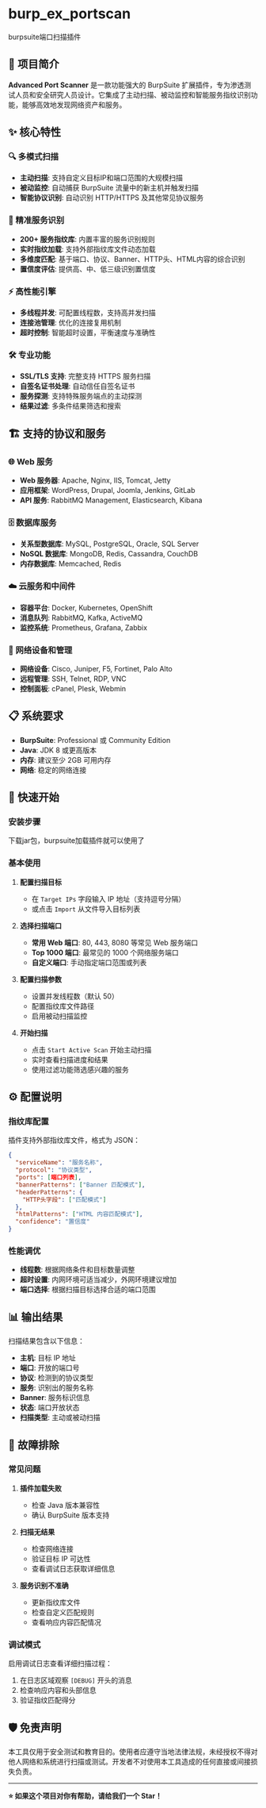# burp_ex_portscan
burpsuite端口扫描插件

## 📖 项目简介

**Advanced Port Scanner** 是一款功能强大的 BurpSuite 扩展插件，专为渗透测试人员和安全研究人员设计。它集成了主动扫描、被动监控和智能服务指纹识别功能，能够高效地发现网络资产和服务。

## ✨ 核心特性

### 🔍 多模式扫描
- **主动扫描**: 支持自定义目标IP和端口范围的大规模扫描
- **被动监控**: 自动捕获 BurpSuite 流量中的新主机并触发扫描
- **智能协议识别**: 自动识别 HTTP/HTTPS 及其他常见协议服务

### 🎯 精准服务识别
- **200+ 服务指纹库**: 内置丰富的服务识别规则
- **实时指纹加载**: 支持外部指纹库文件动态加载
- **多维度匹配**: 基于端口、协议、Banner、HTTP头、HTML内容的综合识别
- **置信度评估**: 提供高、中、低三级识别置信度

### ⚡ 高性能引擎
- **多线程并发**: 可配置线程数，支持高并发扫描
- **连接池管理**: 优化的连接复用机制
- **超时控制**: 智能超时设置，平衡速度与准确性

### 🛠️ 专业功能
- **SSL/TLS 支持**: 完整支持 HTTPS 服务扫描
- **自签名证书处理**: 自动信任自签名证书
- **服务探测**: 支持特殊服务端点的主动探测
- **结果过滤**: 多条件结果筛选和搜索

## 🏗️ 支持的协议和服务

### 🌐 Web 服务
- **Web 服务器**: Apache, Nginx, IIS, Tomcat, Jetty
- **应用框架**: WordPress, Drupal, Joomla, Jenkins, GitLab
- **API 服务**: RabbitMQ Management, Elasticsearch, Kibana

### 🗄️ 数据库服务
- **关系型数据库**: MySQL, PostgreSQL, Oracle, SQL Server
- **NoSQL 数据库**: MongoDB, Redis, Cassandra, CouchDB
- **内存数据库**: Memcached, Redis

### ☁️ 云服务和中间件
- **容器平台**: Docker, Kubernetes, OpenShift
- **消息队列**: RabbitMQ, Kafka, ActiveMQ
- **监控系统**: Prometheus, Grafana, Zabbix

### 🔧 网络设备和管理
- **网络设备**: Cisco, Juniper, F5, Fortinet, Palo Alto
- **远程管理**: SSH, Telnet, RDP, VNC
- **控制面板**: cPanel, Plesk, Webmin

## 📋 系统要求

- **BurpSuite**: Professional 或 Community Edition
- **Java**: JDK 8 或更高版本
- **内存**: 建议至少 2GB 可用内存
- **网络**: 稳定的网络连接

## 🚀 快速开始

### 安装步骤

下载jar包，burpsuite加载插件就可以使用了

### 基本使用

1. **配置扫描目标**
   - 在 `Target IPs` 字段输入 IP 地址（支持逗号分隔）
   - 或点击 `Import` 从文件导入目标列表

2. **选择扫描端口**
   - **常用 Web 端口**: 80, 443, 8080 等常见 Web 服务端口
   - **Top 1000 端口**: 最常见的 1000 个网络服务端口
   - **自定义端口**: 手动指定端口范围或列表

3. **配置扫描参数**
   - 设置并发线程数（默认 50）
   - 配置指纹库文件路径
   - 启用被动扫描监控

4. **开始扫描**
   - 点击 `Start Active Scan` 开始主动扫描
   - 实时查看扫描进度和结果
   - 使用过滤功能筛选感兴趣的服务

## ⚙️ 配置说明

### 指纹库配置

插件支持外部指纹库文件，格式为 JSON：

```json
{
  "serviceName": "服务名称",
  "protocol": "协议类型",
  "ports": [端口列表],
  "bannerPatterns": ["Banner 匹配模式"],
  "headerPatterns": {
    "HTTP头字段": ["匹配模式"]
  },
  "htmlPatterns": ["HTML 内容匹配模式"],
  "confidence": "置信度"
}
```

### 性能调优

- **线程数**: 根据网络条件和目标数量调整
- **超时设置**: 内网环境可适当减少，外网环境建议增加
- **端口选择**: 根据扫描目标选择合适的端口范围

## 📊 输出结果

扫描结果包含以下信息：

- **主机**: 目标 IP 地址
- **端口**: 开放的端口号
- **协议**: 检测到的协议类型
- **服务**: 识别出的服务名称
- **Banner**: 服务标识信息
- **状态**: 端口开放状态
- **扫描类型**: 主动或被动扫描

## 🔧 故障排除

### 常见问题

1. **插件加载失败**
   - 检查 Java 版本兼容性
   - 确认 BurpSuite 版本支持

2. **扫描无结果**
   - 检查网络连接
   - 验证目标 IP 可达性
   - 查看调试日志获取详细信息

3. **服务识别不准确**
   - 更新指纹库文件
   - 检查自定义匹配规则
   - 查看响应内容匹配情况

### 调试模式

启用调试日志查看详细扫描过程：

1. 在日志区域观察 `[DEBUG]` 开头的消息
2. 检查响应内容和头部信息
3. 验证指纹匹配得分


## 🛡️ 免责声明

本工具仅用于安全测试和教育目的。使用者应遵守当地法律法规，未经授权不得对他人网络和系统进行扫描或测试。开发者不对使用本工具造成的任何直接或间接损失负责。

---

**⭐ 如果这个项目对你有帮助，请给我们一个 Star！**

